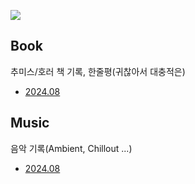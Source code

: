 [![](https://markdown-videos-api.jorgenkh.no/youtube/yH1kp0A_LzQ)](https://youtu.be/yH1kp0A_LzQ)

## Book
추미스/호러 책 기록, 한줄평(귀찮아서 대충적은)
- [2024.08](Book/2024.08.md)

## Music
음악 기록(Ambient, Chillout ...)
- [2024.08](Music/2024.08.md)
